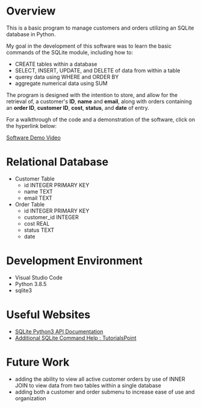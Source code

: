 # Overview

This is a basic program to manage customers and orders utilizing an SQLite database in Python.

My goal in the development of this software was to learn the basic commands of the SQLite module, including how to:
* CREATE tables within a database
* SELECT, INSERT, UPDATE, and DELETE of data from within a table
* querey data using WHERE and ORDER BY
* aggregate numerical data using SUM

The program is designed with the intention to store, and allow for the retrieval of, a customer's **ID**, **name** and **email**, along with orders containing an **order ID**, **customer ID**, **cost**, **status**, and **date** of entry.

For a walkthrough of the code and a demonstration of the software, click on the hyperlink below:

[Software Demo Video](http://youtube.link.goes.here)

# Relational Database

* Customer Table 
    * id INTEGER PRIMARY KEY
    * name TEXT
    * email TEXT
* Order Table
    * id INTEGER PRIMARY KEY
    * customer_id INTEGER
    * cost REAL
    * status TEXT
    * date

# Development Environment

* Visual Studio Code
* Python 3.8.5
* sqlite3

# Useful Websites

* [SQLite Python3 API Documentation](https://docs.python.org/3/library/sqlite3.html)
* [Additional SQLite Command Help : TutorialsPoint](https://www.tutorialspoint.com/sqlite/sqlite_python.htm)

# Future Work

* adding the ability to view all active customer orders by use of INNER JOIN to view data from two tables within a single database
* adding both a customer and order submenu to increase ease of use and organization
